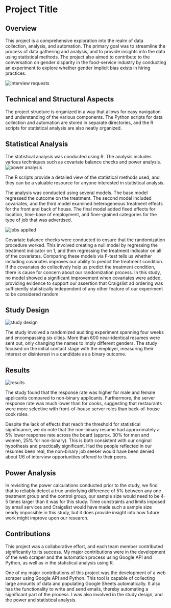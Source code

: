 

# Project Title

## Overview

This project is a comprehensive exploration into the realm of data collection, analysis, and automation. The primary goal was to streamline the process of data gathering and analysis, and to provide insights into the data using statistical methods. The project also aimed to contribute to the conversation on gender disparity in the food-service industry by conducting an experiment to explore whether gender implicit bias exists in hiring practices.

![interview requests](/image/interview_req.png)

## Technical and Structural Aspects

The project structure is organized in a way that allows for easy navigation and understanding of the various components. The Python scripts for data collection and automation are stored in separate directories, and the R scripts for statistical analysis are also neatly organized.

## Statistical Analysis

The statistical analysis was conducted using R. The analysis includes various techniques such as covariate balance checks and power analysis. 
![power analysis](/image/power_analysis.png)

The R scripts provide a detailed view of the statistical methods used, and they can be a valuable resource for anyone interested in statistical analysis.

The analysis was conducted using several models. The base model regressed the outcome on the treatment. The second model included covariates, and the third model examined heterogeneous treatment effects for the front and back of house. The final model added fixed effects for location, time-base of employment, and finer-grained categories for the type of job that was advertised.

![jobs applied](/image/jobs_applied.png)

Covariate balance checks were conducted to ensure that the randomization procedure worked. This involved creating a null model by regressing the treatment indicator on 1, and then regressing the treatment indicator on all of the covariates. Comparing these models via F-test tells us whether including covariates improves our ability to predict the treatment condition. If the covariates do collectively help us predict the treatment condition, there is cause for concern about our randomization process. In this study, no model showed a significant improvement when covariates were added, providing evidence to support our assertion that Craigslist ad ordering was sufficiently statistically independent of any other feature of our experiment to be considered random.

## Study Design

![study design](/image/study_design.png)

The study involved a randomized auditing experiment spanning four weeks and encompassing six cities. More than 600 near-identical resumes were sent out, only changing the names to imply different genders. The study focused on the initial contact stage with the employer, measuring their interest or disinterest in a candidate as a binary outcome.

## Results

![results](/image/results.png)

The study found that the response rate was higher for male and female applicants compared to non-binary applicants. Furthermore, the server response rate was much lower than for cooks, suggesting that restaurants were more selective with front-of-house server roles than back-of-house cook roles.

Despite the lack of effects that reach the threshold for statistical significance, we do note that the non-binary resume had approximately a 5% lower response rate across the board (approx. 30% for men and women, 25% for non-binary). This is both consistent with our original hypothesis and practically significant. Had the people reflected in our resumes been real, the non-binary job seeker would have been denied about 1/6 of interview opportunities offered to their peers.

## Power Analysis

In revisiting the power calculations conducted prior to the study, we find that to reliably detect a true underlying difference of 5% between any one treatment group and the control group, our sample size would need to be 4-5 times larger than it was for this study. Time constraints and limits imposed by email services and Craigslist would have made such a sample size nearly impossible in this study, but it does provide insight into how future work might improve upon our research.

## Contributions

This project was a collaborative effort, and each team member contributed significantly to its success. My major contributions were in the development of the web scraper and the automation process using Google API and Python, as well as in the statistical analysis using R.

One of my major contributions of this project was the development of a web scraper using Google API and Python. This tool is capable of collecting large amounts of data and populating Google Sheets automatically. It also has the functionality to write and send emails, thereby automating a significant part of the process. I was also involved in the study design, and the power and statistical analysis.


